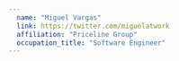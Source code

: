```yaml
---
  name: "Miguel Vargas"
  link: https://twitter.com/miguelatwork
  affiliation: "Priceline Group"
  occupation_title: "Software Engineer"
---
```

